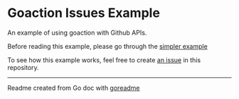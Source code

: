 # Goaction Issues Example

An example of using goaction with Github APIs.

Before reading this example, please go through the [simpler example](https://github.com/posener/goaction-example)

To see how this example works, feel free to create [an issue](https://github.com/posener/goaction-issues-example/issues) in this repository.

---
Readme created from Go doc with [goreadme](https://github.com/posener/goreadme)

